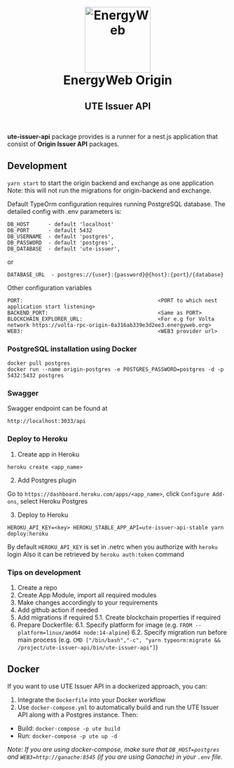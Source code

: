 <h1 align="center">
  <br>
  <a href="https://www.energyweb.org/"><img src="https://www.energyweb.org/wp-content/uploads/2019/04/logo-brand.png" alt="EnergyWeb" width="150"></a>
  <br>
  EnergyWeb Origin
  <br>
  <h2 align="center">UTE Issuer API</h2>
  <br>
</h1>

**ute-issuer-api** package provides is a runner for a nest.js application that consist of **Origin Issuer API** packages.

## Development

`yarn start` to start the origin backend and exchange as one application Note: this will not run the migrations for origin-backend and exchange.

Default TypeOrm configuration requires running PostgreSQL database. The detailed config with .env parameters is:

```
DB_HOST      - default 'localhost'
DB_PORT      - default 5432
DB_USERNAME  - default 'postgres',
DB_PASSWORD  - default 'postgres',
DB_DATABASE  - default 'ute-issuer',
```

or

```
DATABASE_URL  - postgres://{user}:{password}@{host}:{port}/{database}
```

Other configuration variables

```
PORT:                                           <PORT to which nest application start listening>
BACKEND_PORT:                                   <Same as PORT>
BLOCKCHAIN_EXPLORER_URL:                        <For e.g for Volta network https://volta-rpc-origin-0a316ab339e3d2ee3.energyweb.org>
WEB3:                                           <WEB3 provider url>
```

### PostgreSQL installation using Docker

```
docker pull postgres
docker run --name origin-postgres -e POSTGRES_PASSWORD=postgres -d -p 5432:5432 postgres
```

### Swagger

Swagger endpoint can be found at

`http://localhost:3033/api`

### Deploy to Heroku

1. Create app in Heroku
```
heroku create <app_name>
```

2. Add Postgres plugin

Go to `https://dashboard.heroku.com/apps/<app_name>`, click `Configure Add-ons`, select Heroku Postgres

3. Deploy to Heroku

```
HEROKU_API_KEY=<key> HEROKU_STABLE_APP_API=ute-issuer-api-stable yarn deploy:heroku
```

By default `HEROKU_API_KEY` is set in .netrc when you authorize with `heroku` login
Also it can be retrieved by `heroku auth:token` command


### Tips on development

1. Create a repo
2. Create App Module, import all required modules
3. Make changes accordingly to your requirements
4. Add github action if needed
5. Add migrations if required
    5.1. Create blockchain properties if required 
6. Prepare Dockerfile:
    6.1. Specify platform for image (e.g. `FROM --platform=linux/amd64 node:14-alpine`)
    6.2. Specify migration run before main process (e.g. `CMD ["/bin/bash","-c", "yarn typeorm:migrate && /project/ute-issuer-api/bin/ute-issuer-api"]`)

## Docker

If you want to use UTE Issuer API in a dockerized approach, you can:

1. Integrate the `Dockerfile` into your Docker workflow
2. Use `docker-compose.yml` to automatically build and run the UTE Issuer API along with a Postgres instance. Then:
  - Build: `docker-compose -p ute build`
  - Run: `docker-compose -p ute up -d`

_Note: If you are using docker-compose, make sure that `DB_HOST=postgres` and `WEB3=http://ganache:8545` (if you are using Ganache) in your `.env` file._
